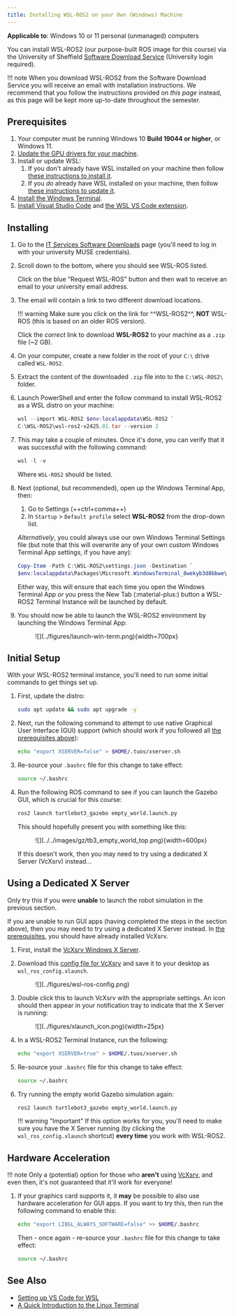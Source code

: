 ```yaml
---
title: Installing WSL-ROS2 on your Own (Windows) Machine 
---
```


**Applicable to**: Windows 10 or 11 personal (unmanaged) computers

You can install WSL-ROS2 (our purpose-built ROS image for this course) via the University of Sheffield [Software Download Service](https://www.sheffield.ac.uk/software/) (University login required).

!!! note
    When you download WSL-ROS2 from the Software Download Service you will receive an email with installation instructions. We recommend that you follow the instructions provided on *this page* instead, as this page will be kept more up-to-date throughout the semester.

## Prerequisites

1. Your computer must be running Windows 10 **Build 19044 or higher**, or Windows 11.
2. [Update the GPU drivers for your machine](https://learn.microsoft.com/en-us/windows/wsl/tutorials/gui-apps#install-support-for-linux-gui-apps).
3. Install or update WSL:
    1. If you don't already have WSL installed on your machine then follow [these instructions to install it](https://learn.microsoft.com/en-us/windows/wsl/tutorials/gui-apps#fresh-install---no-prior-wsl-installation).
    2. If you *do* already have WSL installed on your machine, then follow [these instructions to update it](https://learn.microsoft.com/en-us/windows/wsl/tutorials/gui-apps#existing-wsl-install).
4. [Install the Windows Terminal](https://learn.microsoft.com/en-us/windows/terminal/install).
5. [Install Visual Studio Code](https://code.visualstudio.com/) and [the WSL VS Code extension](https://marketplace.visualstudio.com/items?itemName=ms-vscode-remote.remote-wsl).

## Installing

1. Go to the [IT Services Software Downloads](https://www.sheffield.ac.uk/software/) page (you'll need to log in with your university MUSE credentials).
2. Scroll down to the bottom, where you should see WSL-ROS listed.
    
    Click on the blue "Request WSL-ROS" button and then wait to receive an email to your university email address.

3. The email will contain a link to two different download locations. 

    !!! warning 
        Make sure you click on the link for ^^WSL-ROS2^^, **NOT** WSL-ROS (this is based on an older ROS version).
    
    Click the *correct* link to download **WSL-ROS2** to your machine as a `.zip` file (~2 GB).
    
4. On your computer, create a new folder in the root of your `C:\` drive called `WSL-ROS2`.
5. Extract the content of the downloaded `.zip` file into to the `C:\WSL-ROS2\` folder.
6. Launch PowerShell and enter the follow command to install WSL-ROS2 as a WSL distro on your machine:

    ```powershell
    wsl --import WSL-ROS2 $env:localappdata\WSL-ROS2 `
    C:\WSL-ROS2\wsl-ros2-v2425.01.tar --version 2
    ```

7. This may take a couple of minutes. Once it's done, you can verify that it was successful with the following command:

    ```powershell
    wsl -l -v
    ```

    Where `WSL-ROS2` should be listed.

8. Next (optional, but recommended), open up the Windows Terminal App, then:
    
    1. Go to Settings (++ctrl+comma++)
    1. In `Startup` > `Default profile` select **WSL-ROS2** from the drop-down list.

    *Alternatively*, you could always use our own Windows Terminal Settings file (but note that this will overwrite any of your own custom Windows Terminal App settings, if you have any):

    ```powershell
    Copy-Item -Path C:\WSL-ROS2\settings.json -Destination `
    $env:localappdata\Packages\Microsoft.WindowsTerminal_8wekyb3d8bbwe\LocalState
    ```

    Either way, this will ensure that each time you open the Windows Terminal App *or* you press the New Tab (:material-plus:) button a WSL-ROS2 Terminal Instance will be launched by default.
   
9. You should now be able to launch the WSL-ROS2 environment by launching the Windows Terminal App:

    <figure markdown>
      ![](../figures/launch-win-term.png){width=700px}
    </figure>


## Initial Setup

With your WSL-ROS2 terminal instance, you'll need to run some initial commands to get things set up.

1. First, update the distro:

    ```bash
    sudo apt update && sudo apt upgrade -y
    ```

1. Next, run the following command to attempt to use native Graphical User Interface (GUI) support (which should work if you followed all [the prerequisites above](#prerequisites)):

    ```bash
    echo "export XSERVER=false" > $HOME/.tuos/xserver.sh
    ```

1. Re-source your `.bashrc` file for this change to take effect:

    ```bash
    source ~/.bashrc
    ```

1. Run the following ROS command to see if you can launch the Gazebo GUI, which is crucial for this course:

    ```bash
    ros2 launch turtlebot3_gazebo empty_world.launch.py
    ```

    This should hopefully present you with something like this:

    <figure markdown>
      ![](../../images/gz/tb3_empty_world_top.png){width=600px}
    </figure>

    If this doesn't work, then you may need to try using a dedicated X Server (VcXsrv) instead... 

## Using a Dedicated X Server

Only try this if you were **unable** to launch the robot simulation in the previous section.

If you are unable to run GUI apps (having completed the steps in the section above), then you may need to try using a dedicated X Server instead. In [the prerequisites](#prerequisites), you should have already installed VcXsrv. 

1. First, install the [VcXsrv Windows X Server](https://sourceforge.net/projects/vcxsrv/).
1. Download this [config file for VcXsrv](https://drive.google.com/file/d/1CMJZ6xVXJ2cKZ0NmdYaxUw9RfPsIGLX9/view?usp=sharing) and save it to your desktop as `wsl_ros_config.xlaunch`.

    <figure markdown>
      ![](../figures/wsl-ros-config.png)
    </figure>

1. Double click this to launch VcXsrv with the appropriate settings. An icon should then appear in your notification tray to indicate that the X Server is running:
    
    <figure markdown>
      ![](../figures/xlaunch_icon.png){width=25px}
    </figure>

1. In a WSL-ROS2 Terminal Instance, run the following:

    ```bash
    echo "export XSERVER=true" > $HOME/.tuos/xserver.sh
    ```

1. Re-source your `.bashrc` file for this change to take effect:

    ```bash
    source ~/.bashrc
    ```

1. Try running the empty world Gazebo simulation again:

    ```bash
    ros2 launch turtlebot3_gazebo empty_world.launch.py
    ```

    !!! warning "Important"
        If this option works for you, you'll need to make sure you have the X Server running (by clicking the `wsl_ros_config.xlaunch` shortcut) **every time** you work with WSL-ROS2. 

## Hardware Acceleration

!!! note
    Only a (potential) option for those who **aren't** using [VcXsrv](#using-a-dedicated-x-server), and even then, it's not guaranteed that it'll work for everyone!

1. If your graphics card supports it, it **may** be possible to also use hardware acceleration for GUI apps. If you want to try this, then run the following command to enable this:

    ```bash
    echo "export LIBGL_ALWAYS_SOFTWARE=false" >> $HOME/.bashrc
    ```

    Then - once again - re-source your `.bashrc` file for this change to take effect:

    ```bash
    source ~/.bashrc
    ```

## See Also

* [Setting up VS Code for WSL](../using-wsl-ros/vscode.md)
* [A Quick Introduction to the Linux Terminal](../using-wsl-ros/linux-term.md)
